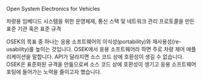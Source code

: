 Open System Electronics for Vehicles

차량용 임베디드 시스템을 위한 운영체제, 통신 스택 및 네트워크 관리 프로토콜을 만든 표준 기관 혹은 표준 규격

OSEK의 목표 중 하나는 응용 소프트웨어의 이식성(portability)와 재사용성(re-usability)를 높이는 것입니다. OSEK에서 응용 소프트웨어라 하면 주로 차량 제어 애플리케이션을 말합니다. API가 달라지면 소스 코드 상에 호환성이 생길 수 없습니다. OSEK은 표준화된 규격을 만듦으로써 소스 코드 상에 호환성이 생기고 응용 소프트웨어 포팅에 들어가는 노력을 줄이고자 했습니다.